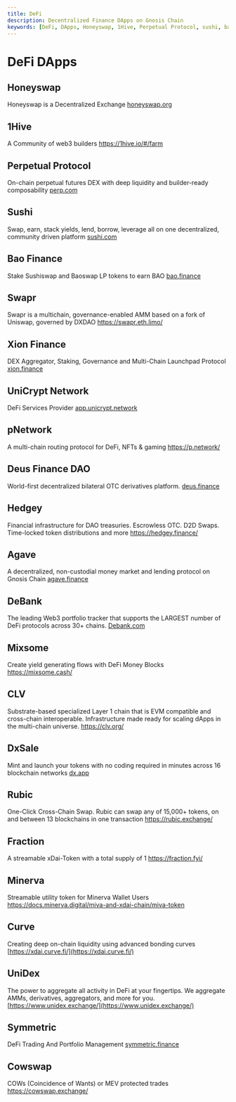 ```yaml
---
title: DeFi
description: Decentralized Finance DApps on Gnosis Chain
keywords: [DeFi, DApps, Honeyswap, 1Hive, Perpetual Protocol, sushi, bao.finance, Swapr, Xion Finance, UniCrypt Network, pNetwork, Deus Finance DAO, Mixsome, Agave, Hedgey, DeBank, CLV, DxSale, Rubic, Fraction, Minerva, Curve, UniDex, Cowswap] 
---
```


# DeFi DApps

## Honeyswap
Honeyswap is a Decentralized Exchange
[honeyswap.org](honeyswap.org)

## 1Hive
A Community of web3 builders
https://1hive.io/#/farm

## Perpetual Protocol
On-chain perpetual futures DEX with deep liquidity and builder-ready composability
[perp.com](perp.com)

## Sushi
Swap, earn, stack yields, lend, borrow, leverage all on one decentralized, community driven platform
[sushi.com](sushi.com)

## Bao Finance
Stake Sushiswap and Baoswap LP tokens to earn BAO
[bao.finance](bao.finance)

## Swapr
Swapr is a multichain, governance-enabled AMM based on a fork of Uniswap, governed by DXDAO
https://swapr.eth.limo/

## Xion Finance
DEX Aggregator, Staking, Governance and Multi-Chain Launchpad Protocol
[xion.finance](xion.finance)

## UniCrypt Network
DeFi Services Provider
[app.unicrypt.network](app.unicrypt.network)

## pNetwork
A multi-chain routing protocol for DeFi, NFTs & gaming
https://p.network/

## Deus Finance DAO
World-first decentralized bilateral OTC derivatives platform.
[deus.finance](deus.finance)

## Hedgey
Financial infrastructure for DAO treasuries. Escrowless OTC. D2D Swaps. Time-locked token distributions and more
https://hedgey.finance/

## Agave
A decentralized, non-custodial money market and lending protocol on Gnosis Chain
[agave.finance](agave.finance)

## DeBank
The leading Web3 portfolio tracker that supports the LARGEST number of DeFi protocols across 30+ chains.
[Debank.com](Debank.com)

## Mixsome
Create yield generating flows with DeFi Money Blocks
https://mixsome.cash/

## CLV
Substrate-based specialized Layer 1 chain that is EVM compatible and cross-chain interoperable. Infrastructure made ready for scaling dApps in the multi-chain universe.
https://clv.org/

## DxSale
Mint and launch your tokens with no coding required in minutes across 16 blockchain networks 
[dx.app](dx.app)

## Rubic
One-Click Cross-Chain Swap. Rubic can swap any of 15,000+ tokens, on and between 13 blockchains in one transaction
https://rubic.exchange/

## Fraction
A streamable xDai-Token with a total supply of 1
https://fraction.fyi/

## Minerva
Streamable utility token for Minerva Wallet Users
https://docs.minerva.digital/miva-and-xdai-chain/miva-token

## Curve
Creating deep on-chain liquidity using advanced bonding curves
[https://xdai.curve.fi/](https://xdai.curve.fi/)

## UniDex
The power to aggregate all activity in DeFi at your fingertips. We aggregate AMMs, derivatives, aggregators, and more for you.
[https://www.unidex.exchange/](https://www.unidex.exchange/)

## Symmetric
DeFi Trading And Portfolio Management
[symmetric.finance](symmetric.finance)

## Cowswap
COWs (Coincidence of Wants) or MEV protected trades
https://cowswap.exchange/

